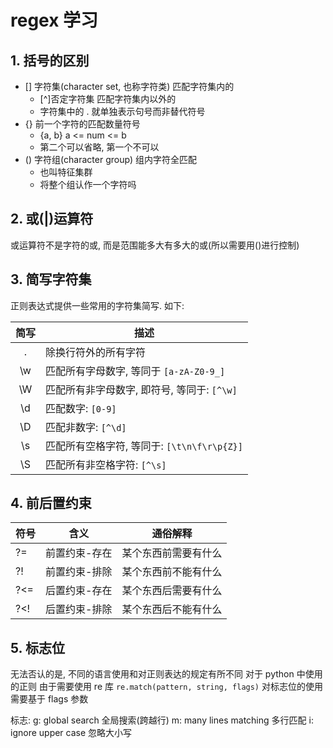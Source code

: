 # regex 学习

## 1. 括号的区别

* [] 字符集(character set, 也称字符类) 匹配字符集内的
  * [^]否定字符集 匹配字符集内以外的
  * 字符集中的 . 就单独表示句号而非替代符号
* {} 前一个字符的匹配数量符号
  * {a, b} a <= num <= b
  * 第二个可以省略, 第一个不可以
* () 字符组(character group) 组内字符全匹配
  * 也叫特征集群
  * 将整个组认作一个字符吗

## 2. 或(|)运算符

或运算符不是字符的或, 而是范围能多大有多大的或(所以需要用()进行控制)

## 3. 简写字符集

正则表达式提供一些常用的字符集简写. 如下:

| 简写  | 描述                                        |
| :---: | ------------------------------------------- |
|   .   | 除换行符外的所有字符                        |
|  \w   | 匹配所有字母数字, 等同于 `[a-zA-Z0-9_]`     |
|  \W   | 匹配所有非字母数字, 即符号, 等同于: `[^\w]` |
|  \d   | 匹配数字: `[0-9]`                           |
|  \D   | 匹配非数字: `[^\d]`                         |
|  \s   | 匹配所有空格字符, 等同于: `[\t\n\f\r\p{Z}]` |
|  \S   | 匹配所有非空格字符: `[^\s]`                 |

## 4. 前后置约束

|符号|含义|通俗解释|
|----|----|----|
|?= |前置约束-存在|某个东西前需要有什么|
|?! |前置约束-排除|某个东西前不能有什么|
|?<=|后置约束-存在|某个东西后需要有什么|
|?<!|后置约束-排除|某个东西后不能有什么|

## 5. 标志位

无法否认的是, 不同的语言使用和对正则表达的规定有所不同
对于 python 中使用的正则
由于需要使用 re 库
`re.match(pattern, string, flags)`
对标志位的使用需要基于 flags 参数

标志:
g: global search 全局搜索(跨越行)
m: many lines matching 多行匹配
i: ignore upper case 忽略大小写

